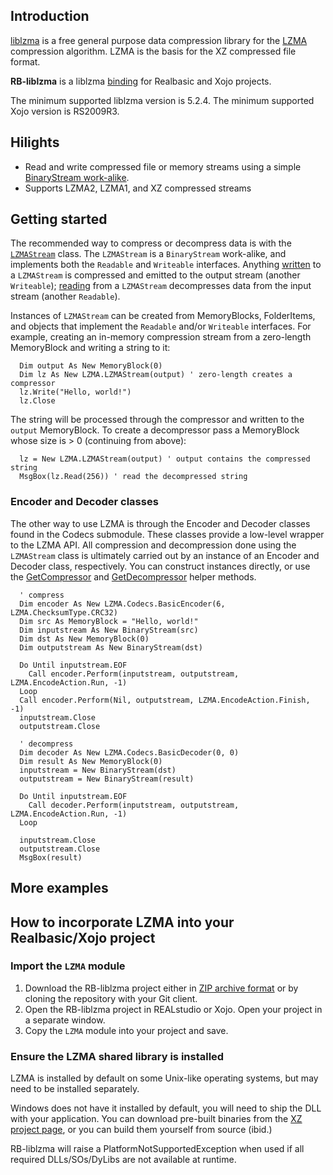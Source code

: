 ## Introduction
[liblzma](https://tukaani.org/xz/) is a free general purpose data compression library for the [LZMA](https://en.wikipedia.org/wiki/Lempel%E2%80%93Ziv%E2%80%93Markov_chain_algorithm) compression algorithm. LZMA is the basis for the XZ compressed file format.

**RB-liblzma** is a liblzma [binding](http://en.wikipedia.org/wiki/Language_binding) for Realbasic and Xojo projects.

The minimum supported liblzma version is 5.2.4. The minimum supported Xojo version is RS2009R3.

## Hilights
* Read and write compressed file or memory streams using a simple [BinaryStream work-alike](https://github.com/charonn0/RB-liblzma/wiki/LZMA.LZMAStream).
* Supports LZMA2, LZMA1, and XZ compressed streams

## Getting started
The recommended way to compress or decompress data is with the [`LZMAStream`](https://github.com/charonn0/RB-liblzma/wiki/LZMA.LZMAStream) class. The `LZMAStream` is a `BinaryStream` work-alike, and implements both the `Readable` and `Writeable` interfaces. Anything [written](https://github.com/charonn0/RB-liblzma/wiki/LZMA.LZMAStream.Write) to a `LZMAStream` is compressed and emitted to the output stream (another `Writeable`); [reading](https://github.com/charonn0/RB-liblzma/wiki/LZMA.LZMAStream.Read) from a `LZMAStream` decompresses data from the input stream (another `Readable`).

Instances of `LZMAStream` can be created from MemoryBlocks, FolderItems, and objects that implement the `Readable` and/or `Writeable` interfaces. For example, creating an in-memory compression stream from a zero-length MemoryBlock and writing a string to it:

```realbasic
  Dim output As New MemoryBlock(0)
  Dim lz As New LZMA.LZMAStream(output) ' zero-length creates a compressor
  lz.Write("Hello, world!")
  lz.Close
```
The string will be processed through the compressor and written to the `output` MemoryBlock. To create a decompressor pass a MemoryBlock whose size is > 0 (continuing from above):

```realbasic
  lz = New LZMA.LZMAStream(output) ' output contains the compressed string
  MsgBox(lz.Read(256)) ' read the decompressed string
```

### Encoder and Decoder classes
The other way to use LZMA is through the Encoder and Decoder classes found in the Codecs submodule. These classes provide a low-level wrapper to the LZMA API. All compression and decompression done using the `LZMAStream` class is ultimately carried out by an instance of an Encoder and Decoder class, respectively. You can construct instances directly, or use the [GetCompressor](https://github.com/charonn0/RB-liblzma/wiki/LZMA.GetCompressor) and [GetDecompressor](https://github.com/charonn0/RB-liblzma/wiki/LZMA.GetDecompressor) helper methods.

```realbasic
  ' compress
  Dim encoder As New LZMA.Codecs.BasicEncoder(6, LZMA.ChecksumType.CRC32)
  Dim src As MemoryBlock = "Hello, world!"
  Dim inputstream As New BinaryStream(src)
  Dim dst As New MemoryBlock(0)
  Dim outputstream As New BinaryStream(dst)
  
  Do Until inputstream.EOF
    Call encoder.Perform(inputstream, outputstream, LZMA.EncodeAction.Run, -1)
  Loop
  Call encoder.Perform(Nil, outputstream, LZMA.EncodeAction.Finish, -1)
  inputstream.Close
  outputstream.Close
  
  ' decompress
  Dim decoder As New LZMA.Codecs.BasicDecoder(0, 0)
  Dim result As New MemoryBlock(0)
  inputstream = New BinaryStream(dst)
  outputstream = New BinaryStream(result)
  
  Do Until inputstream.EOF
    Call decoder.Perform(inputstream, outputstream, LZMA.EncodeAction.Run, -1)
  Loop
  
  inputstream.Close
  outputstream.Close
  MsgBox(result)
```

## More examples


## How to incorporate LZMA into your Realbasic/Xojo project
### Import the `LZMA` module
1. Download the RB-liblzma project either in [ZIP archive format](https://github.com/charonn0/RB-liblzma/archive/master.zip) or by cloning the repository with your Git client.
2. Open the RB-liblzma project in REALstudio or Xojo. Open your project in a separate window.
3. Copy the `LZMA` module into your project and save.

### Ensure the LZMA shared library is installed
LZMA is installed by default on some Unix-like operating systems, but may need to be installed separately.

Windows does not have it installed by default, you will need to ship the DLL with your application. You can download pre-built binaries from the [XZ project page](https://tukaani.org/xz/), or you can build them yourself from source (ibid.)

RB-liblzma will raise a PlatformNotSupportedException when used if all required DLLs/SOs/DyLibs are not available at runtime. 
